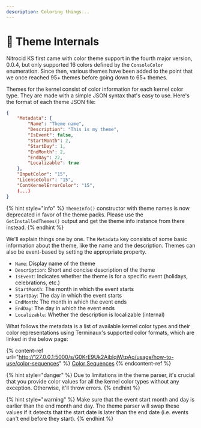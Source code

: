 ```yaml
---
description: Coloring things...
---
```


# 🎨 Theme Internals

Nitrocid KS first came with color theme support in the fourth major version, 0.0.4, but only supported 16 colors defined by the `ConsoleColor` enumeration. Since then, various themes have been added to the point that we once reached 95+ themes before going down to 65+ themes.

Themes for the kernel consist of color information for each kernel color type. They are made with a simple JSON syntax that's easy to use. Here's the format of each theme JSON file:

```json
{
    "Metadata": {
        "Name": "Theme name",
        "Description": "This is my theme",
        "IsEvent": false,
        "StartMonth": 2,
        "StartDay": 1,
        "EndMonth": 2,
        "EndDay": 22,
        "Localizable": true
    },
    "InputColor": "15",
    "LicenseColor": "15",
    "ContKernelErrorColor": "15",
    (...)
}
```

{% hint style="info" %}
`ThemeInfo()` constructor with theme names is now deprecated in favor of the theme packs. Please use the `GetInstalledThemes()` output and get the theme info instance from there instead.
{% endhint %}

We'll explain things one by one. The `Metadata` key consists of some basic information about the theme, like the name and the description. Themes can also be event-based by setting the appropriate property.

* `Name`: Display name of the theme
* `Description`: Short and concise description of the theme
* `IsEvent`: Indicates whether the theme is for a specific event (holidays, celebrations, etc.)
* `StartMonth`: The month in which the event starts
* `StartDay`: The day in which the event starts
* `EndMonth`: The month in which the event ends
* `EndDay`: The day in which the event ends
* `Localizable`: Whether the description is localizable (internal)

What follows the metadata is a list of available kernel color types and their color representations using Terminaux's supported color formats, which are linked in the below page:

{% content-ref url="http://127.0.0.1:5000/s/G0KrE9Uk2AiblqjWtpAo/usage/how-to-use/color-sequences" %}
[Color Sequences](http://127.0.0.1:5000/s/G0KrE9Uk2AiblqjWtpAo/usage/how-to-use/color-sequences)
{% endcontent-ref %}

{% hint style="danger" %}
Due to limitations in the theme parser, it's crucial that you provide color values for all the kernel color types without any exception. Otherwise, it'll throw errors.
{% endhint %}

{% hint style="warning" %}
Make sure that the event start month and day is earlier than the end month and day. The theme parser will swap these values if it detects that the start date is later than the end date (i.e. events can't end before they start).
{% endhint %}
